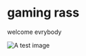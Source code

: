 # gaming rass
welcome evrybody 

![A test image](https://encrypted-tbn0.gstatic.com/images?q=tbn:ANd9GcTlU0ThT95u8njDaPokvVD9DydW5dOzFfWA0w&usqp=CAU)
